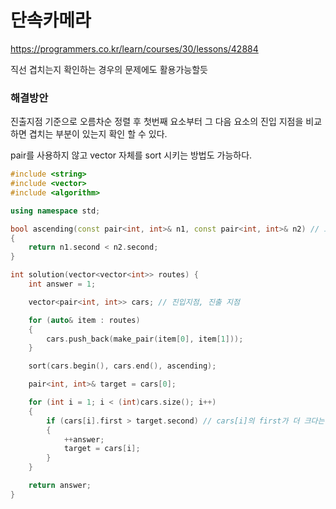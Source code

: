 # 단속카메라

https://programmers.co.kr/learn/courses/30/lessons/42884

직선 겹치는지 확인하는 경우의 문제에도 활용가능할듯

### 해결방안
진출지점 기준으로 오름차순 정렬 후 첫번째 요소부터 그 다음 요소의 진입 지점을 비교하면 겹치는 부분이 있는지 확인 할 수 있다. 

pair를 사용하지 않고 vector 자체를 sort 시키는 방법도 가능하다.

```c++
#include <string>
#include <vector>
#include <algorithm>

using namespace std;

bool ascending(const pair<int, int>& n1, const pair<int, int>& n2) // 오름차순
{
	return n1.second < n2.second;
}

int solution(vector<vector<int>> routes) {
	int answer = 1;

	vector<pair<int, int>> cars; // 진입지점, 진출 지점

	for (auto& item : routes)
	{
		cars.push_back(make_pair(item[0], item[1]));
	}

	sort(cars.begin(), cars.end(), ascending);

	pair<int, int>& target = cars[0];

	for (int i = 1; i < (int)cars.size(); i++)
	{
		if (cars[i].first > target.second) // cars[i]의 first가 더 크다는 것은 겹치는 부분이 없다는 의미
		{
			++answer;
			target = cars[i];
		}
	}

	return answer;
}
```
